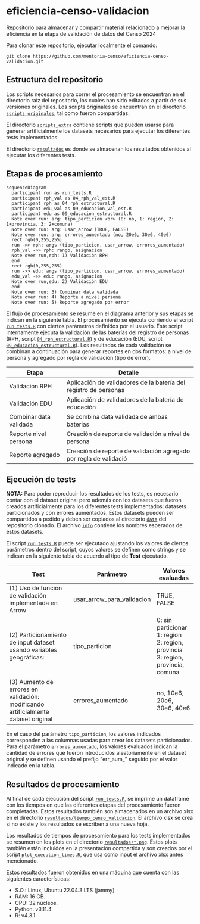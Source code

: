 # eficiencia-censo-validacion
Repositorio para almacenar y compartir material relacionado a mejorar la eficiencia en la etapa de validación de datos del Censo 2024

Para clonar este repositorio, ejecutar localmente el comando:

```
git clone https://github.com/mentoria-censo/eficiencia-censo-validacion.git
```

## Estructura del repositorio

Los scripts necesarios para correr el procesamiento se encuentran en el directorio raíz del repositorio, los cuales han sido editados a partir de sus versiones originales.
Los scripts originales se encuentran en el directorio [`scripts_originales`](scripts_originales), tal como fueron compartidas.

El directorio [`scripts_extra`](scripts_extra) contiene scripts que pueden usarse para generar artificialmente los datasets necesarios para ejecutar los diferentes tests implementados.

El directorio [`resultados`](resultados) es donde se almacenan los resultados obtenidos al ejecutar los diferentes tests.

## Etapas de procesamiento

```mermaid
sequenceDiagram
  participant run as run_tests.R
  participant rph_val as 04_rph_val_est.R  
  participant rph as 04_rph_estructural.R
  participant edu_val as 09_educacion_val_est.R  
  participant edu as 09_educacion_estructural.R
  Note over run: arg: tipo_particion <br> (0: no, 1: region, 2: 1+provincia, 3: 2+comuna) 
  Note over run: arg: usar_arrow (TRUE, FALSE)
  Note over run: arg: errores_aumentado (no, 20e6, 30e6, 40e6)
  rect rgb(0,255,255)
  run ->> rph: args (tipo_particion, usar_arrow, errores_aumentado)
  rph_val ->> rph: rango, asignacion
  Note over run,rph: 1) Validación RPH
  end
  rect rgb(0,255,255)
  run ->> edu: args (tipo_particion, usar_arrow, errores_aumentado)
  edu_val ->> edu: rango, asignacion
  Note over run,edu: 2) Validación EDU  
  end
  Note over run: 3) Combinar data validada
  Note over run: 4) Reporte a nivel persona
  Note over run: 5) Reporte agregado por error      
```

El flujo de procesamiento se resume en el diagrama anterior y sus etapas se indican en la siguiente tabla.
El procesamiento se ejecuta corriendo el script [`run_tests.R`](run_tests.R) con ciertos parámetros definidos por el usuario.
Este script internamente ejecuta la validación de las baterías del registro de personas (RPH, script [`04_rph_estructural.R`](04_rph_estructural.R)) y de educación (EDU, script [`09_educacion_estructural.R`](09_educacion_estructural.R)).
Los resultados de cada validación se combinan a continuación para generar reportes en dos formatos: a nivel de persona y agregado por regla de validación (tipo de error).

| Etapa                   | Detalle                                                           |
|-------------------------|-------------------------------------------------------------------|
| Validación RPH          | Aplicación de validadores de la batería del registro de personas  |
| Validación EDU          | Aplicación de validadores de la batería de educación              |
| Combinar data validada  | Se combina data validada de ambas baterías                        |
| Reporte nivel persona   | Creación de reporte de validación a nivel de persona              |
| Reporte agregado        | Creación de reporte de validación agregado por regla de validació |


## Ejecución de tests

**NOTA:** Para poder reproducir los resultados de los tests, es necesario contar con el dataset original pero además con los datasets que fueron creados artificialmente para los diferentes tests implementados: datasets particionados y con errores aumentados.
Estos datasets pueden ser compartidos a pedido y deben ser copiados al directorio [`data`](data/) del repositorio clonado. El archivo [`info`](data/info) contiene los nombres esperados de estos datasets.

El script [`run_tests.R`](run_tests.R) puede ser ejecutado ajustando los valores de ciertos parámetros dentro del script, cuyos valores se definen como strings y se indican en la siguiente tabla de acuerdo al tipo de **Test** ejecutado. <br>

| Test                                                             | Parámetro | Valores evaluadas             |
|-|-|-|
| (1) Uso de función de validación implementada en Arrow               | usar_arrow_para_validacion | TRUE, FALSE                     |
| (2) Particionamiento de input dataset usando variables geográficas:  | tipo_particion | 0: sin particionar <br> 1: region <br> 2: region, provincia <br> 3: region, provincia, comuna |
| (3) Aumento de errores en validación: <br> modificando artificialmente dataset original | errores_aumentado | no, 10e6, 20e6, 30e6, 40e6 |

En el caso del parámetro `tipo_particion`, los valores indicados corresponden a las columnas usadas para crear los datasets particionados. 
Para el parámetro `errores_aumentado`, los valores evaluados indican la cantidad de errores que fueron introducidos aleatoriamente en el dataset original y se definen usando el prefijo "err_aum_" seguido por el valor indicado en la tabla.

## Resultados de procesamiento

Al final de cada ejecución del script [`run_tests.R`](run_tests.R), se imprime un dataframe con los tiempos en que las diferentes etapas del procesamiento fueron completadas.
Estos resultados también son almacenados en un archivo xlsx en el directorio [`resultados/tiempo_censo_validacion`](resultados/tiempo_censo_validacion/). El archivo xlsx se crea si no existe y los resultados se escriben a una nueva hoja.

Los resultados de tiempos de procesamiento para los tests implementados se resumen en los plots en el directorio [`resultados/*.png`](resultados). Estos plots también están incluidos en la presentación compartida y son creados por el script [`plot_execution_times.R`](scripts_extra/plot_execution_times.R), que usa como input el archivo xlsx antes mencionado.

Estos resultados fueron obtenidos en una máquina que cuenta con las siguientes características:

- S.O.: Linux, Ubuntu 22.04.3 LTS (jammy)
- RAM: 16 GB.
- CPU: 32 núcleos.
- Python: v3.11.4
- R: v4.3.1
